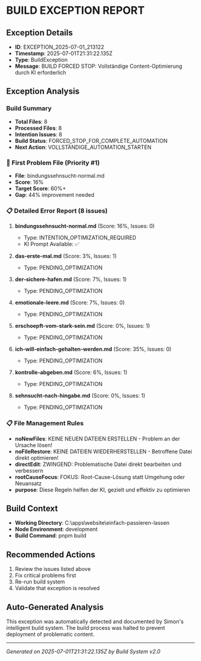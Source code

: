 # BUILD EXCEPTION REPORT

## Exception Details
- **ID**: EXCEPTION_2025-07-01_213122
- **Timestamp**: 2025-07-01T21:31:22.135Z
- **Type**: BuildException
- **Message**: BUILD FORCED STOP: Vollständige Content-Optimierung durch KI erforderlich

## Exception Analysis

### Build Summary
- **Total Files**: 8
- **Processed Files**: 8
- **Intention Issues**: 8
- **Build Status**: FORCED_STOP_FOR_COMPLETE_AUTOMATION
- **Next Action**: VOLLSTÄNDIGE_AUTOMATION_STARTEN

### 🚨 First Problem File (Priority #1)
- **File**: bindungssehnsucht-normal.md
- **Score**: 16%
- **Target Score**: 60%+
- **Gap**: 44% improvement needed

### 📋 Detailed Error Report (8 issues)
1. **bindungssehnsucht-normal.md** (Score: 16%, Issues: 0)
   - Type: INTENTION_OPTIMIZATION_REQUIRED
   - KI Prompt Available: ✅

2. **das-erste-mal.md** (Score: 3%, Issues: 1)
   - Type: PENDING_OPTIMIZATION

3. **der-sichere-hafen.md** (Score: 7%, Issues: 1)
   - Type: PENDING_OPTIMIZATION

4. **emotionale-leere.md** (Score: 7%, Issues: 0)
   - Type: PENDING_OPTIMIZATION

5. **erschoepft-vom-stark-sein.md** (Score: 0%, Issues: 1)
   - Type: PENDING_OPTIMIZATION

6. **ich-will-einfach-gehalten-werden.md** (Score: 35%, Issues: 0)
   - Type: PENDING_OPTIMIZATION

7. **kontrolle-abgeben.md** (Score: 6%, Issues: 1)
   - Type: PENDING_OPTIMIZATION

8. **sehnsucht-nach-hingabe.md** (Score: 0%, Issues: 1)
   - Type: PENDING_OPTIMIZATION

### 📋 File Management Rules
- **noNewFiles**: KEINE NEUEN DATEIEN ERSTELLEN - Problem an der Ursache lösen!
- **noFileRestore**: KEINE DATEIEN WIEDERHERSTELLEN - Betroffene Datei direkt optimieren!
- **directEdit**: ZWINGEND: Problematische Datei direkt bearbeiten und verbessern
- **rootCauseFocus**: FOKUS: Root-Cause-Lösung statt Umgehung oder Neuansatz
- **purpose**: Diese Regeln helfen der KI, gezielt und effektiv zu optimieren



## Build Context
- **Working Directory**: C:\apps\website\einfach-passieren-lassen
- **Node Environment**: development
- **Build Command**: pnpm build

## Recommended Actions
1. Review the issues listed above
2. Fix critical problems first
3. Re-run build system
4. Validate that exception is resolved

## Auto-Generated Analysis
This exception was automatically detected and documented by Simon's intelligent build system.
The build process was halted to prevent deployment of problematic content.

---
*Generated on 2025-07-01T21:31:22.135Z by Build System v2.0*
